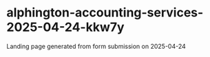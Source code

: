 # alphington-accounting-services-2025-04-24-kkw7y
Landing page generated from form submission on 2025-04-24
